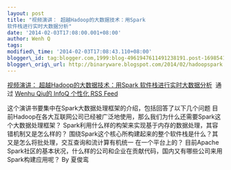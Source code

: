 ```yaml
--- 
layout: post 
title: "视频演讲： 超越Hadoop的大数据技术：用Spark
软件栈进行实时大数据分析" 
date: '2014-02-03T17:08:00.001+08:00' 
author: Wenh Q
tags:
modified\_time: '2014-02-03T17:08:43.110+08:00'
blogger\_id: tag:blogger.com,1999:blog-4961947611491238191.post-1698541894770154314
blogger\_orig\_url: http://binaryware.blogspot.com/2014/02/hadoopspark.html
--- 
```

[视频演讲：
超越Hadoop的大数据技术：用Spark
软件栈进行实时大数据分析](http://www.infoq.com/cn/presentations/real-time-big-data-analytics-with-spark-software-stack?utm_campaign=infoq_content&utm_source=infoq&utm_medium=feed&utm_term=global)  通过
[Wenhu Qiu的 InfoQ 个性化 RSS Feed](http://www.infoq.com/cn/)



这个演讲书要集中在Spark大数据处理框架的介绍，包括回答了以下几个问题
目前Hadoop在各大互联网公司已经被广泛地使用，那么我们为什么还需要Spark这个大数据处理框架？
Spark利用什么样的构架来实现基于内存的数据处理，其容错机制又是怎么样的？
围绕Spark这个核心所构建起来的整个软件栈是什么？其又是怎么将批处理，交互查询和流计算有机统一
在一个平台上的？ 目前Apache
Spark社区的基本状况，什么样的公司和企业在贡献代码，国内又有哪些公司来用Spark构建应用呢？
By 夏俊鸾
